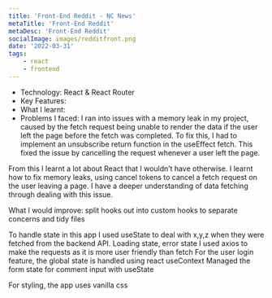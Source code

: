 ```yaml
---
title: 'Front-End Reddit - NC News'
metaTitle: 'Front-End Reddit'
metaDesc: 'Front-End Reddit'
socialImage: images/redditfront.png
date: '2022-03-31'
tags:
    - react
    - frontend
---
```


- Technology: React & React Router
- Key Features:
- What I learnt:
- Problems I faced: I ran into issues with a memory leak in my project, caused by the fetch request being unable to render the data if the user left the page before the fetch was completed. To fix this, I had to implement an unsubscribe return function in the useEffect fetch. This fixed the issue by cancelling the request whenever a user left the page.

From this I learnt a lot about React that I wouldn’t have otherwise. I learnt how to fix memory leaks, using cancel tokens to cancel a fetch request on the user leaving a page. I have a deeper understanding of data fetching through dealing with this issue.

What I would improve: split hooks out into custom hooks to separate concerns and tidy files

To handle state in this app I used useState to deal with x,y,z when they were fetched from the backend API.
Loading state, error state
I used axios to make the requests as it is more user friendly than fetch
For the user login feature, the global state is handled using react useContext
Managed the form state for comment input with useState

For styling, the app uses vanilla css